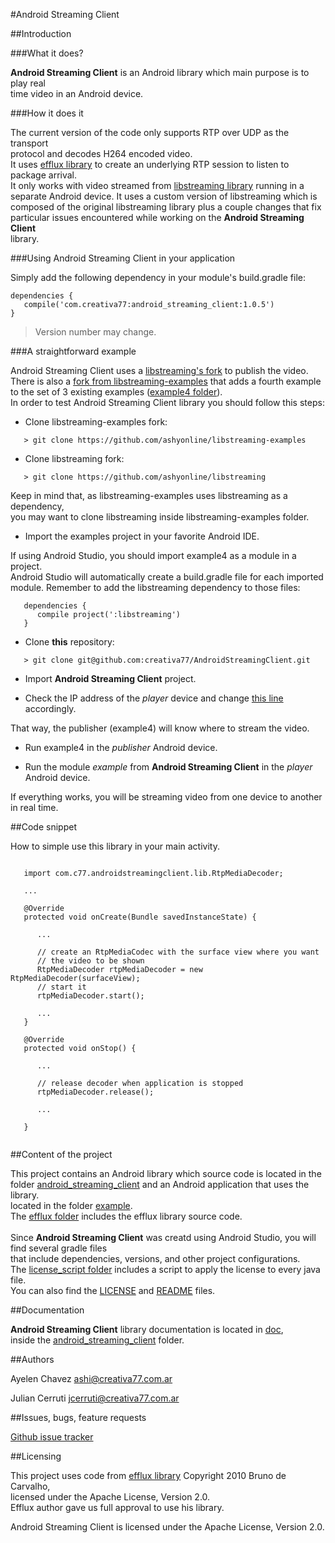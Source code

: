 #Android Streaming Client

##Introduction

###What it does?

**Android Streaming Client** is an Android library which main purpose is to play real <br>
time video in an Android device. <br>

###How it does it

The current version of the code only supports RTP over UDP as the transport <br>
protocol and decodes H264 encoded video. <br>
It uses [efflux library](https://github.com/brunodecarvalho/efflux) to create an underlying RTP session to listen to <br>
package arrival. <br>
It only works with video streamed from [libstreaming library](https://github.com/fyhertz/libstreaming) running in a <br>
separate Android device. It uses a custom version of libstreaming which is <br>
composed of the original libstreaming library plus a couple changes that fix <br>
particular issues encountered while working on the **Android Streaming Client** <br>
library.<br>

###Using Android Streaming Client in your application

Simply add the following dependency in your module's build.gradle file:
```
dependencies {
   compile('com.creativa77:android_streaming_client:1.0.5')
}
```
> Version number may change.

###A straightforward example

Android Streaming Client uses a [libstreaming's fork](https://github.com/ashyonline/libstreaming) to publish the video. <br>
There is also a [fork from libstreaming-examples](https://github.com/ashyonline/libstreaming-examples) that adds a fourth example <br>
to the set of 3 existing examples ([example4 folder](https://github.com/ashyonline/libstreaming-examples/tree/master/example4)). <br>
In order to test Android Streaming Client library you should follow this steps:


* Clone libstreaming-examples fork:
```
   > git clone https://github.com/ashyonline/libstreaming-examples
```

* Clone libstreaming fork:
```
   > git clone https://github.com/ashyonline/libstreaming
```

Keep in mind that, as libstreaming-examples uses libstreaming as a dependency, <br>
you may want to clone libstreaming inside libstreaming-examples folder.<br>

* Import the examples project in your favorite Android IDE.

If using Android Studio, you should import example4 as a module in a project. <br>
Android Studio will automatically create a build.gradle file for each imported <br>
module. Remember to add the libstreaming dependency to those files:<br>

```
   dependencies {
      compile project(':libstreaming')
   }
```

* Clone **this** repository:
```
   > git clone git@github.com:creativa77/AndroidStreamingClient.git
```

* Import **Android Streaming Client** project.

* Check the IP address of the *player* device and change [this line](https://github.com/ashyonline/libstreaming-examples/blob/master/example4/src/net/majorkernelpanic/example4/MainActivity.java#L25) accordingly. <br>

That way, the publisher (example4) will know where to stream the video.

* Run example4 in the *publisher* Android device.

* Run the module *example* from **Android Streaming Client** in the *player* <br>
Android device.

If everything works, you will be streaming video from one device to another <br>
in real time.

##Code snippet

How to simple use this library in your main activity.

```

   import com.c77.androidstreamingclient.lib.RtpMediaDecoder;
   
   ... 
   
   @Override
   protected void onCreate(Bundle savedInstanceState) {

      ...
   
      // create an RtpMediaCodec with the surface view where you want 
      // the video to be shown
      RtpMediaDecoder rtpMediaDecoder = new RtpMediaDecoder(surfaceView);   
      // start it
      rtpMediaDecoder.start();
      
      ...
   }
   
   @Override
   protected void onStop() {
      
      ...
      
      // release decoder when application is stopped
      rtpMediaDecoder.release();
      
      ...
      
   }
   
```

##Content of the project

This project contains an Android library which source code is located in the <br>
folder [android_streaming_client](AndroidStreamingClient/tree/master/android_streaming_client) and an Android application that uses the library. <br>
located in the folder [example](AndroidStreamingClient/tree/master/example).<br>
The [efflux folder](AndroidStreamingClient/tree/master/efflux) includes the efflux library source code. <br><br>
Since **Android Streaming Client** was creatd using Android Studio, you will find several gradle files <br>
that include dependencies, versions, and other project configurations.<br>
The [license_script folder](https://github.com/creativa77/AndroidStreamingClient/tree/master/license_script) includes a script to apply the license to every java <br>
file.<br>
You can also find the [LICENSE](https://github.com/creativa77/AndroidStreamingClient/blob/master/LICENCE) and [README](https://github.com/creativa77/AndroidStreamingClient/blob/master/README.md) files.<br>

##Documentation

**Android Streaming Client** library documentation is located in [doc](https://github.com/creativa77/AndroidStreamingClient/tree/master/android_streaming_client/doc), <br>
inside the [android_streaming_client](AndroidStreamingClient/tree/master/android_streaming_client) folder.

##Authors

Ayelen Chavez <ashi@creativa77.com.ar>

Julian Cerruti <jcerruti@creativa77.com.ar>

##Issues, bugs, feature requests

[Github issue tracker](https://github.com/creativa77/AndroidStreamingClient/issues/new)

##Licensing

This project uses code from [efflux library](https://github.com/brunodecarvalho/efflux) Copyright 2010 Bruno de Carvalho, <br>
licensed under the Apache License, Version 2.0.<br>
Efflux author gave us full approval to use his library. <br>

Android Streaming Client is licensed under the Apache License, Version 2.0.
